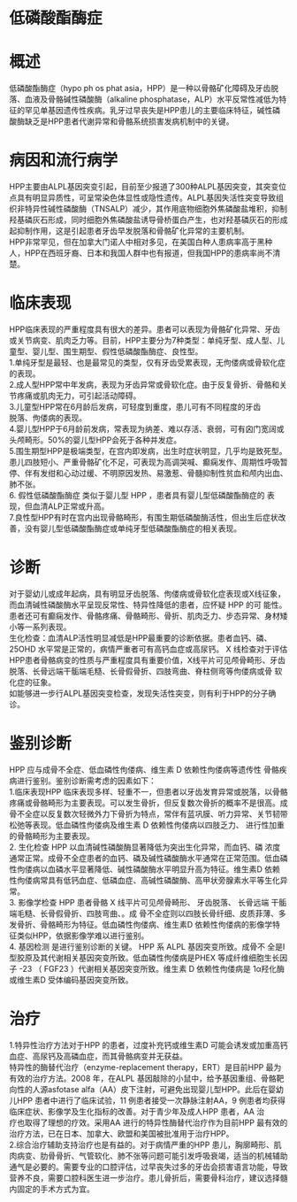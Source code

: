 # 低磷酸酯酶症  
# 概述  
低磷酸酯酶症（hypo ph os phat asia，HPP）是一种以骨骼矿化障碍及牙齿脱落、血液及骨骼碱性磷酸酶（alkaline phosphatase，ALP）水平反常性减低为特征的罕见单基因遗传性疾病。乳牙过早丧失是HPP患儿的主要临床特征，碱性磷酸酶缺乏是HPP患者代谢异常和骨骼系统损害发病机制中的关键。  
# 病因和流行病学  
HPP主要由ALPL基因突变引起，目前至少报道了300种ALPL基因突变，其突变位点具有明显异质性，可呈常染色体显性或隐性遗传。ALPL基因失活性突变导致组织非特异性碱性磷酸酶（TNSALP）减少，其作用底物细胞外焦磷酸盐堆积，抑制羟基磷灰石形成，同时细胞外焦磷酸盐诱导骨桥蛋白产生，也对羟基磷灰石的形成起抑制作用，这是引起患者牙齿早发脱落和骨骼矿化异常的主要机制。  
HPP非常罕见，但在加拿大门诺人中相对多见，在美国白种人患病率高于黑种人，HPP在西班牙裔、日本和我国人群中也有报道，但我国HPP的患病率尚不清楚。  
# 临床表现  
HPP临床表现的严重程度具有很大的差异。患者可以表现为骨骼矿化异常、牙齿或关节病变、肌肉乏力等。目前，HPP主要分为7种类型：单纯牙型、成人型、儿童型、婴儿型、围生期型、假性低磷酸酯酶症、良性型。  
1.单纯牙型是最轻、也是最常见的类型，仅有牙齿受累表现，无佝偻病或骨软化症的表现。  
2.成人型HPP常中年发病，表现为牙齿异常或骨软化症。由于反复骨折、骨骼和关节疼痛或肌肉无力，可引起活动障碍。  
3.儿童型HPP常在6月龄后发病，可轻度到重度，患儿可有不同程度的牙齿  
脱落、佝偻病的表现。  
4.婴儿型HPP于6月龄前发病，常表现为纳差、难以存活、衰弱，可有囟门宽阔或头颅畸形。$50\%$的婴儿型HPP会死于各种并发症。  
5.围生期型HPP是极端类型，在宫内即发病，出生时症状明显，几乎均是致死型。患儿四肢短小、严重骨骼矿化不足，可表现为高调哭喊、癫痫发作、周期性呼吸暂停、伴有发绀和心动过缓、不明原因发热、易激惹、骨髓抑制性贫血和颅内出血、肺不张。  
6. 假性低磷酸酯酶症 类似于婴儿型 HPP ，患者具有婴儿型低磷酸酯酶症的 表现，但血清ALP正常或升高。  
7.良性型HPP有时在宫内出现骨骼畸形，有围生期低磷酸酶活性，但出生后症状改善，没有婴儿型低磷酸酯酶症或单纯牙型低磷酸酯酶症的相关表现。  
# 诊断  
对于婴幼儿或成年起病，具有明显牙齿脱落、佝偻病或骨软化症表现或X线征象，而血清碱性磷酸酶水平呈现反常性、特异性降低的患者，应怀疑 HPP 的可 能性。患者还可有癫痫发作、骨骼疼痛、骨骼畸形、骨折、肌肉乏力、步态异常、身材矮小等一系列表现。  
生化检查：血清ALP活性明显减低是HPP最重要的诊断依据。患者血钙、磷、25OHD 水平常是正常的，病情严重者可有高钙血症或高尿钙。 X 线检查对于评估 HPP患者骨骼病变的性质与严重程度具有重要价值，X线平片可见颅骨畸形、牙齿脱落、长骨远端干骺端毛糙、长骨假骨折、四肢弯曲、脊柱侧弯等佝偻病或骨 软化症的征象。  
如能够进一步行ALPL基因突变检查，发现失活性突变，则有利于HPP的分子确诊。  
# 鉴别诊断  
HPP  应与成骨不全症、低血磷性佝偻病、维生素 D  依赖性佝偻病等遗传性 骨骼疾病进行鉴别。鉴别诊断需考虑的因素如下：  
1.临床表现HPP 临床表现多样、轻重不一，但患者以牙齿发育异常或脱落，以骨骼疼痛或骨骼畸形为主要表现。可以发生骨折，但反复数次骨折的概率不是很高。成骨不全症以反复数次轻微外力下骨折为特点，常伴有蓝巩膜、听力异常、关节韧带松弛等表现。低血磷性佝偻病及维生素 D  依赖性佝偻病以四肢乏力、 进行性加重的骨骼畸形为主要表现。  
2. 生化检查 HPP  以血清碱性磷酸酶显著降低为突出生化异常，而血钙、磷 浓度通常正常。成骨不全症患者的血钙、磷及碱性磷酸酶水平通常在正常范围。低血磷性佝偻病以血磷水平显著降低、碱性磷酸酶水平明显升高为特征。维生素D 依赖性佝偻病常具有低钙血症、低磷血症、高碱性磷酸酶、高甲状旁腺素水平等生化异常。  
3. 影像学检查 HPP  患者骨骼 X  线平片可见颅骨畸形、 牙齿脱落、 长骨远端 干骺端毛糙、长骨假骨折、四肢弯曲、。成 骨不全症则以四肢长骨纤细、皮质菲薄、多发骨折、骨骼畸形为特征。低血磷性佝偻病、维生素D 依赖性佝偻病的影像学特征类似HPP，依据影像学难以进行鉴别。  
4. 基因检测 是进行鉴别诊断的关键。 HPP  系 ALPL  基因突变所致。成骨不 全是Ⅰ型胶原及其代谢相关基因突变所致。低血磷性佝偻病是PHEX 等成纤维细胞生长因子 -23 （ FGF23 ）代谢相关基因突变所致。维生素 D  依赖性佝偻病是 1α羟化酶或维生素D 受体编码基因突变所致。  
# 治疗  
1.特异性治疗方法对于HPP 的患者，过度补充钙或维生素D 可能会诱发或加重高钙血症、高尿钙及高磷血症，而其骨骼病变并无获益。  
特异性的酶替代治疗（enzyme-replacement therapy，ERT）是目前HPP 最为有效的治疗方法。2008 年，在ALPL 基因敲除的小鼠中，给予基因重组、骨骼靶向性的人源asfotase alfa（AA）皮下注射，可避免出现婴儿型HPP。此后在婴幼儿HPP 患者中进行了临床试验，11 例患者接受一次静脉注射AA，9 例患者均获得临床症状、影像学及生化指标的改善。对于青少年及成人HPP 患者，AA 治  
疗也取得了理想的疗效。采用AA 进行的特异性酶替代治疗作为目前HPP 最有效的治疗方法，已在日本、加拿大、欧盟和美国被批准用于治疗HPP。  
2.综合治疗辅助支持治疗也是有益的。对于病情严重的HPP 患儿，胸廓畸形、肌肉病变、肋骨骨折、气管软化、肺不张等问题可能引发呼吸衰竭，适当的机械辅助通气是必要的。需要专业的口腔评估，过早丧失过多的牙齿会损害语言功能，导致营养不良，需要口腔科医生进一步治疗。患儿骨折后，需要骨科治疗，建议选择髓内固定的手术方式为宜。  
